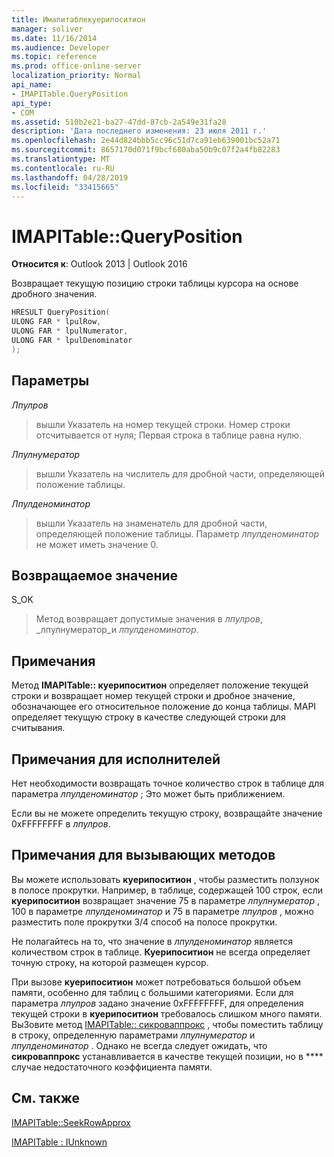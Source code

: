 ```yaml
---
title: Имапитаблекуерипоситион
manager: soliver
ms.date: 11/16/2014
ms.audience: Developer
ms.topic: reference
ms.prod: office-online-server
localization_priority: Normal
api_name:
- IMAPITable.QueryPosition
api_type:
- COM
ms.assetid: 510b2e21-ba27-47dd-87cb-2a549e31fa28
description: 'Дата последнего изменения: 23 июля 2011 г.'
ms.openlocfilehash: 2e44d824bbb5cc96c51d7ca91eb639001bc52a71
ms.sourcegitcommit: 8657170d071f9bcf680aba50b9c07f2a4fb82283
ms.translationtype: MT
ms.contentlocale: ru-RU
ms.lasthandoff: 04/28/2019
ms.locfileid: "33415665"
---
```

# <a name="imapitablequeryposition"></a>IMAPITable::QueryPosition

  
  
**Относится к**: Outlook 2013 | Outlook 2016 
  
Возвращает текущую позицию строки таблицы курсора на основе дробного значения.
  
```cpp
HRESULT QueryPosition(
ULONG FAR * lpulRow,
ULONG FAR * lpulNumerator,
ULONG FAR * lpulDenominator
);
```

## <a name="parameters"></a>Параметры

 _Лпулров_
  
> вышли Указатель на номер текущей строки. Номер строки отсчитывается от нуля; Первая строка в таблице равна нулю. 
    
 _Лпулнумератор_
  
> вышли Указатель на числитель для дробной части, определяющей положение таблицы.
    
 _Лпулденоминатор_
  
> вышли Указатель на знаменатель для дробной части, определяющей положение таблицы. Параметр _лпулденоминатор_ не может иметь значение 0. 
    
## <a name="return-value"></a>Возвращаемое значение

S_OK 
  
> Метод возвращает допустимые значения в _лпулров_, _лпулнумератор_и _лпулденоминатор_.
    
## <a name="remarks"></a>Примечания

Метод **IMAPITable:: куерипоситион** определяет положение текущей строки и возвращает номер текущей строки и дробное значение, обозначающее его относительное положение до конца таблицы. MAPI определяет текущую строку в качестве следующей строки для считывания. 
  
## <a name="notes-to-implementers"></a>Примечания для исполнителей

Нет необходимости возвращать точное количество строк в таблице для параметра _лпулденоминатор_ ; Это может быть приближением. 
  
Если вы не можете определить текущую строку, возвращайте значение 0xFFFFFFFF в _лпулров_.
  
## <a name="notes-to-callers"></a>Примечания для вызывающих методов

Вы можете использовать **куерипоситион** , чтобы разместить ползунок в полосе прокрутки. Например, в таблице, содержащей 100 строк, если **куерипоситион** возвращает значение 75 в параметре _лпулнумератор_ , 100 в параметре _лпулденоминатор_ и 75 в параметре _лпулров_ , можно разместить поле прокрутки 3/4 способ на полосе прокрутки. 
  
Не полагайтесь на то, что значение в _лпулденоминатор_ является количеством строк в таблице. **Куерипоситион** не всегда определяет точную строку, на которой размещен курсор. 
  
При вызове **куерипоситион** может потребоваться большой объем памяти, особенно для таблиц с большими категориями. Если для параметра _лпулров_ задано значение 0xFFFFFFFF, для определения текущей строки в **куерипоситион** требовалось слишком много памяти. ВыЗовите метод [IMAPITable:: сикроваппрокс](imapitable-seekrowapprox.md) , чтобы поместить таблицу в строку, определенную параметрами _лпулнумератор_ и _лпулденоминатор_ . Однако не всегда следует ожидать, что **сикроваппрокс** устанавливается в качестве текущей позиции, но в **** случае недостаточного коэффициента памяти. 
  
## <a name="see-also"></a>См. также



[IMAPITable::SeekRowApprox](imapitable-seekrowapprox.md)
  
[IMAPITable : IUnknown](imapitableiunknown.md)

